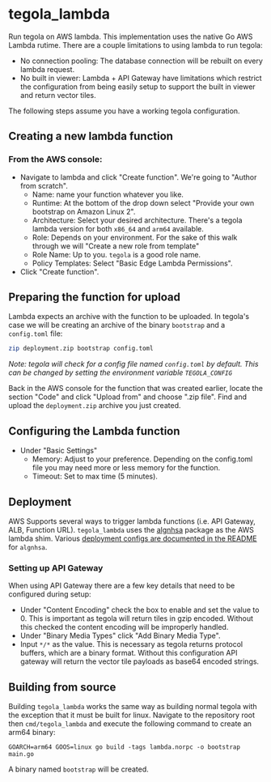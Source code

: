 # tegola_lambda

Run tegola on AWS lambda. This implementation uses the native Go AWS Lambda rutime. There are a couple limitations to using lambda to run tegola:

- No connection pooling: The database connection will be rebuilt on every lambda request.
- No built in viewer: Lambda + API Gateway have limitations which restrict the configuration from being easily setup to support the built in viewer and return vector tiles.

The following steps assume you have a working tegola configuration. 

## Creating a new lambda function

### From the AWS console:

- Navigate to lambda and click "Create function". We're going to "Author from scratch".
  - Name: name your function whatever you like.
  - Runtime: At the bottom of the drop down select "Provide your own bootstrap on Amazon Linux 2".
  - Architecture: Select your desired architecture. There's a tegola lambda version for both `x86_64` and `arm64` available.
  - Role: Depends on your environment. For the sake of this walk through we will "Create a new role from template"
  - Role Name: Up to you. `tegola` is a good role name. 
  - Policy Templates: Select "Basic Edge Lambda Permissions".
- Click "Create function".

## Preparing the function for upload

Lambda expects an archive with the function to be uploaded. In tegola's case we will be creating an archive of the binary `bootstrap` and a `config.toml` file:

```bash
zip deployment.zip bootstrap config.toml
```

*Note: tegola will check for a config file named `config.toml` by default. This can be changed by setting the environment variable `TEGOLA_CONFIG`*

Back in the AWS console for the function that was created earlier, locate the section "Code" and click "Upload from" and choose ".zip file". Find and upload the `deployment.zip` archive you just created.

## Configuring the Lambda function

- Under "Basic Settings" 
  - Memory: Adjust to your preference. Depending on the config.toml file you may need more or less memory for the function. 
  - Timeout: Set to max time (5 minutes).

## Deployment

AWS Supports several ways to trigger lambda functions (i.e. API Gateway, ALB, Function URL). `tegola_lambda` uses the [algnhsa](github.com/akrylysov/algnhsa) package as the AWS lambda shim. Various [deployment configs are documented in the README](https://github.com/akrylysov/algnhsa#deployment) for `algnhsa`.

### Setting up API Gateway

When using API Gateway there are a few key details that need to be configured during setup:

* Under "Content Encoding" check the box to enable and set the value to 0. This is important as tegola will return tiles in gzip encoded. Without this checked the content encoding will be improperly handled. 
* Under "Binary Media Types" click "Add Binary Media Type".
* Input `*/*` as the value. This is necessary as tegola returns protocol buffers, which are a binary format. Without this configuration API gateway will return the vector tile payloads as base64 encoded strings.

## Building from source

Building `tegola_lambda` works the same way as building normal tegola with the exception that it must be built for linux. Navigate to the repository root then `cmd/tegola_lambda` and execute the following command to create an arm64 binary:

```console
GOARCH=arm64 GOOS=linux go build -tags lambda.norpc -o bootstrap main.go
```

A binary named `bootstrap` will be created.
